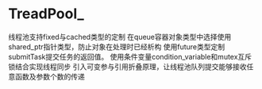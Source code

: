 # TreadPool_
线程池支持fixed与cached类型的定制
在queue容器对象类型中选择使用shared_ptr指针类型，防止对象在处理时已经析构
使用future类型定制submitTask提交任务的返回值。
使用条件变量condition_variable和mutex互斥锁结合实现线程同步
引入可变参与引用折叠原理，让线程池队列提交能够接收任意函数及参数个数的传递
